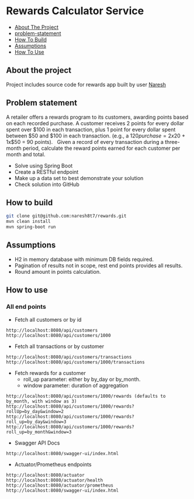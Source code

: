 <h1>
  <br>Rewards Calculator Service
</h1>
  

- [About The Project](#about-the-project)
- [problem-statement](#problem-statement)
- [How To Build](#how-to-build)
- [Assumptions](#assumptions)
- [How To Use](#how-to-use)


## About the project
Project includes source code for rewards app built by user <a href="https://github.com/naresh8t7">Naresh</a>


## Problem statement
A retailer offers a rewards program to its customers, awarding points based on each recorded purchase. 
A customer receives 2 points for every dollar spent over $100 in each transaction, plus 1 point for every
dollar spent between $50 and $100 in each transaction.
(e.g., a $120 purchase = 2x$20 + 1x$50 = 90 points).
 
Given a record of every transaction during a three-month period, calculate the reward points earned for
each customer per month and total.
- Solve using Spring Boot
- Create a RESTful endpoint
- Make up a data set to best demonstrate your solution
- Check solution into GitHub


## How to build
```sh
git clone git@github.com:naresh8t7/rewards.git
mvn clean install
mvn spring-boot run
```

## Assumptions
- H2 in memory database with minimum DB fields required.
- Pagination of results not in scope, rest end points provides all results.
- Round amount in points calculation.


## How to use
### All end points
- Fetch all customers or by id

```
http://localhost:8080/api/customers
http://localhost:8080/api/customers/1000
```

- Fetch all transactions or by customer

```
http://localhost:8080/api/customers/transactions
http://localhost:8080/api/customers/1000/transactions
```

- Fetch rewards for a customer
	- roll_up parameter: either by by_day or by_month.
	- window parameter: duration of aggregation

```
http://localhost:8080/api/customers/1000/rewards (defaults to by_month, with window as 3)
http://localhost:8080/api/customers/1000/rewards?rollUp=by_day&window=2
http://localhost:8080/api/customers/1000/rewards?roll_up=by_day&window=3
http://localhost:8080/api/customers/1000/rewards?roll_up=by_month&window=3
```
- Swagger API Docs

```
http://localhost:8080/swagger-ui/index.html
```

- Actuator/Prometheus endpoints

```
http://localhost:8080/actuator
http://localhost:8080/actuator/health
http://localhost:8080/actuator/prometheus
http://localhost:8080/swagger-ui/index.html
```

